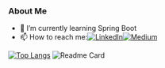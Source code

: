 ### About Me


- 🌱 I’m currently learning Spring Boot
- 📫 How to reach me:[![LinkedIn](https://img.shields.io/badge/LinkedIn-Profil-blue)](https://www.linkedin.com/in/alpersener/)[![Medium](https://img.shields.io/badge/Medium-12100E?style=for-the-badge&logo=medium&logoColor=white)](https://medium.com/@alpersener)

  

[![Top Langs](https://github-readme-stats.vercel.app/api/top-langs/?username=alpersener)](https://github.com/anuraghazra/github-readme-stats)
![Readme Card](https://github-readme-stats.vercel.app/api/pin/?username=alpersener&repo=SpringBootProject)


